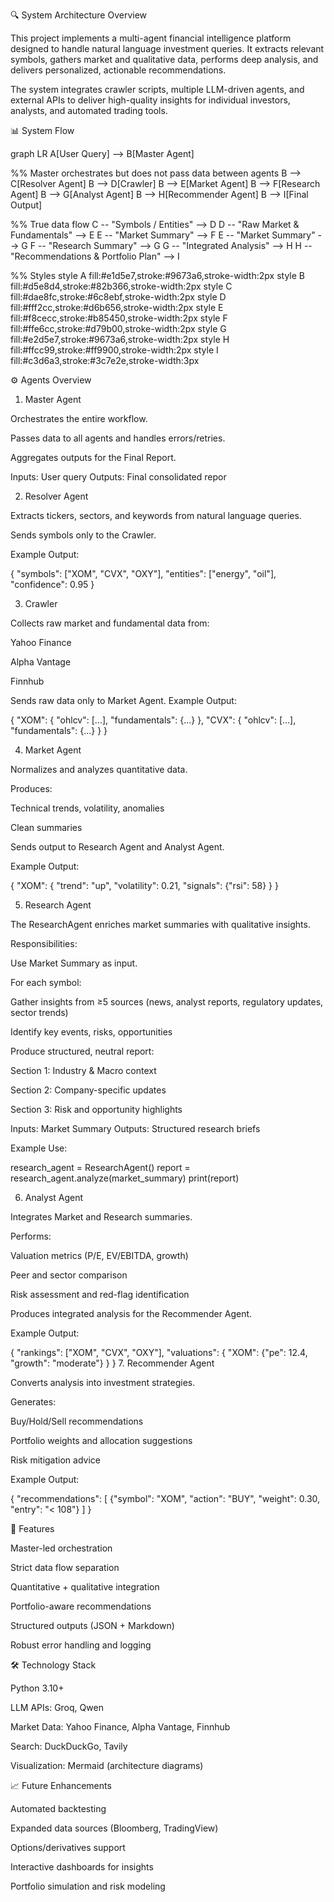 🔍 System Architecture Overview

This project implements a multi-agent financial intelligence platform designed to handle natural language investment queries.
It extracts relevant symbols, gathers market and qualitative data, performs deep analysis, and delivers personalized, actionable recommendations.

The system integrates crawler scripts, multiple LLM-driven agents, and external APIs to deliver high-quality insights for individual investors, analysts, and automated trading tools.

📊 System Flow

graph LR
A[User Query] --> B[Master Agent]

%% Master orchestrates but does not pass data between agents
B --> C[Resolver Agent]
B --> D[Crawler]
B --> E[Market Agent]
B --> F[Research Agent]
B --> G[Analyst Agent]
B --> H[Recommender Agent]
B --> I[Final Output]

%% True data flow
C -- "Symbols / Entities" --> D
D -- "Raw Market & Fundamentals" --> E
E -- "Market Summary" --> F
E -- "Market Summary" --> G
F -- "Research Summary" --> G
G -- "Integrated Analysis" --> H
H -- "Recommendations & Portfolio Plan" --> I

%% Styles
style A fill:#e1d5e7,stroke:#9673a6,stroke-width:2px
style B fill:#d5e8d4,stroke:#82b366,stroke-width:2px
style C fill:#dae8fc,stroke:#6c8ebf,stroke-width:2px
style D fill:#fff2cc,stroke:#d6b656,stroke-width:2px
style E fill:#f8cecc,stroke:#b85450,stroke-width:2px
style F fill:#ffe6cc,stroke:#d79b00,stroke-width:2px
style G fill:#e2d5e7,stroke:#9673a6,stroke-width:2px
style H fill:#ffcc99,stroke:#ff9900,stroke-width:2px
style I fill:#c3d6a3,stroke:#3c7e2e,stroke-width:3px



⚙️ Agents Overview
1. Master Agent

Orchestrates the entire workflow.

Passes data to all agents and handles errors/retries.

Aggregates outputs for the Final Report.

Inputs: User query
Outputs: Final consolidated repor

2. Resolver Agent

Extracts tickers, sectors, and keywords from natural language queries.

Sends symbols only to the Crawler.

Example Output:

{
  "symbols": ["XOM", "CVX", "OXY"],
  "entities": ["energy", "oil"],
  "confidence": 0.95
}

3. Crawler

Collects raw market and fundamental data from:

Yahoo Finance

Alpha Vantage

Finnhub

Sends raw data only to Market Agent.
Example Output:

{
  "XOM": { "ohlcv": [...], "fundamentals": {...} },
  "CVX": { "ohlcv": [...], "fundamentals": {...} }
}

4. Market Agent

Normalizes and analyzes quantitative data.

Produces:

Technical trends, volatility, anomalies

Clean summaries

Sends output to Research Agent and Analyst Agent.

Example Output:

{
  "XOM": { "trend": "up", "volatility": 0.21, "signals": {"rsi": 58} }
}

5. Research Agent

The ResearchAgent enriches market summaries with qualitative insights.

Responsibilities:

Use Market Summary as input.

For each symbol:

Gather insights from ≥5 sources (news, analyst reports, regulatory updates, sector trends)

Identify key events, risks, opportunities

Produce structured, neutral report:

Section 1: Industry & Macro context

Section 2: Company-specific updates

Section 3: Risk and opportunity highlights

Inputs: Market Summary
Outputs: Structured research briefs

Example Use:

research_agent = ResearchAgent()
report = research_agent.analyze(market_summary)
print(report)

6. Analyst Agent

Integrates Market and Research summaries.

Performs:

Valuation metrics (P/E, EV/EBITDA, growth)

Peer and sector comparison

Risk assessment and red-flag identification

Produces integrated analysis for the Recommender Agent.

Example Output:
 
{
  "rankings": ["XOM", "CVX", "OXY"],
  "valuations": { "XOM": {"pe": 12.4, "growth": "moderate"} }
}
7. Recommender Agent

Converts analysis into investment strategies.

Generates:

Buy/Hold/Sell recommendations

Portfolio weights and allocation suggestions

Risk mitigation advice

Example Output:

  {
  "recommendations": [
    {"symbol": "XOM", "action": "BUY", "weight": 0.30, "entry": "< 108"}
  ]
}

🌟 Features

Master-led orchestration

Strict data flow separation

Quantitative + qualitative integration

Portfolio-aware recommendations

Structured outputs (JSON + Markdown)

Robust error handling and logging

🛠 Technology Stack

Python 3.10+

LLM APIs: Groq, Qwen

Market Data: Yahoo Finance, Alpha Vantage, Finnhub

Search: DuckDuckGo, Tavily

Visualization: Mermaid (architecture diagrams)

📈 Future Enhancements

Automated backtesting

Expanded data sources (Bloomberg, TradingView)

Options/derivatives support

Interactive dashboards for insights

Portfolio simulation and risk modeling


